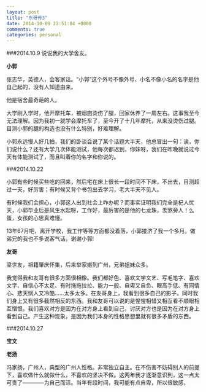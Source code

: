 ```yaml
---
layout: post
title: "东哥传3"
date: 2014-10-09 22:51:04 +0800
comments: true
categories: personal
---
```

###2014.10.9
说说我的大学舍友。  

**小郭**  

张志华，英德人，会客家话。“小郭”这个外号不像外号、小名不像小名的名字是他自己起的，没有人知道由来。  

他是宿舍最奇葩的人。  

大学刚入学时，他开摩托车，被烟囱烫伤了腿，回家休养了一周左右。这事我至今无法理解。因为我初一就学会摩托车了，至今开了十几年摩托，从来没烫伤过腿。目测小郭的腿的构造也没有什么特别，好难理解。  

小郭永远慢人好几拍，我们的卧谈会说了某个话题大半天，他总冒出一句：诶，你们说什么？还有大学几次体能测试，他每次都迟到，你妹呀，我们在昨晚就说过今天有体能测试了，而且叫着你的名字和你说的。  

###2014.10.22

小郭有些时候买些吃的回来，然后宅在床上很长一段时间不下床，不出去，目测超过一天，好厉害；有时候又背个书包出去学习，老大半天不见人。  

有时候我们会担心，小郭这人出到社会上咋办呢？而事实证明我们完全是杞人忧天，小郭毕业后是风生水起呀，工作好，最厉害的是他的七龙珠，羡煞旁人！么蛋，女孩的心思真难懂。  

13年67月吧，离开学校，我工作等等方面都没着落，小郭接济了我一个多月。做弟兄的我也不多说客气话，谢谢小郭!  

**友哥**  

梁世友，祖籍肇庆怀集，后来举家搬到广州，兄弟姐妹众多。  

我觉得我和友哥有很多方面很相像。我们都好色、喜欢文学文艺、写毛笔字、喜欢文字、自信心不太足、有时拖拖拉拉、能力一般、自卑又自负、眼高手低、有同情心、悲天悯人又冷酷……太多太多。在友哥身上，我看到很多自己的影子。同时我们身上又有很多截然相反的东西。我和友哥可以说的是惺惺相惜又相互看不顺眼相互憎恨。我们喜欢对方是因为在对方身上看到自己，讨厌对方也是因为在对方身上看到自己。产生这种现象，是因为我们本身的性格思想里就有很多矛盾的东西。

###2014.10.27

**宝文**

**老扬**

冯家扬，广州人，典型的广州人性格。非常独立自主。在不伤害不妨碍别人的前提下，喜欢做什么就做什么，不喜欢的坚决不做。这两年我才逐渐意识到，这一点太可贵了————为自己而活。当年有段时间，我可能有点自卑，所以很敏感，
